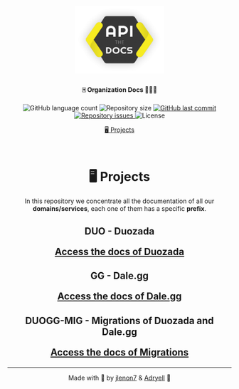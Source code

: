 <h1 align="center">
    <img alt="DaleggDocs" title="#delicinhas" src=".github/docs-logo.png" width="200px" />
</h1>

<h4 align="center">
  🀄️ Organization Docs 👨🏻‍🚀
</h4>
<p align="center">
  <img alt="GitHub language count" src="https://img.shields.io/github/languages/count/Dale-gg/docs?style=for-the-badge&logo=appveyor">

  <img alt="Repository size" src="https://img.shields.io/github/repo-size/Dale-gg/docs?style=for-the-badge&logo=appveyor">
  
  <a href="https://github.com/Dale-gg/docs/commits/master">
    <img alt="GitHub last commit" src="https://img.shields.io/github/last-commit/Dale-gg/docs?style=for-the-badge&logo=appveyor">
  </a>

  <a href="https://github.com/Dale-gg/docs/issues">
    <img alt="Repository issues" src="https://img.shields.io/github/issues/Dale-gg/docs?style=for-the-badge&logo=appveyor">
  </a>

  <img alt="License" src="https://img.shields.io/badge/license-MIT-brightgreen?style=for-the-badge&logo=appveyor">
</p>

<p align="center">
  <a href="#projects">🖥 Projects</a>
</p>

<br>

<h1 id="projects" align="center">
    🖥 Projects
</h1>

<p align="center">
    In this repository we concentrate all the documentation of all our <b>domains/services</b>, each one of them has a specific <b>prefix</b>.
</p>

<h2 align="center">
    DUO - Duozada

  <p align="center">
    <a href="https://github.com/Dale-gg/docs/DUO">Access the docs of Duozada</a>
  </p>
</h2>

<h2 align="center">
    GG - Dale.gg

  <p align="center">
    <a href="https://github.com/Dale-gg/docs/DUOGG-MIG">Access the docs of Dale.gg</a>
  </p>
</h2>

<h2 align="center">
    DUOGG-MIG - Migrations of Duozada and Dale.gg

  <p align="center">
    <a href="https://github.com/Dale-gg/docs/DUOGG-MIG">Access the docs of Migrations</a>
  </p>
</h2>

---

<p align="center">
    Made with 🖤 by <a href="https://github.com/jlenon7">jlenon7</a> & <a href="https://github.com/adryell">Adryell</a> 👋
</p>
